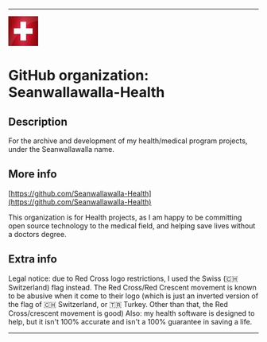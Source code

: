 
***

![LowQuality_SeanwallawallaHealth.jpeg failed to load. The file may be missing or corrupt. Check the file path for errors first.](/AdditionalInfo/1/Seanwallawalla-Health/LowQuality_SeanwallawallaHealth.jpeg)

# GitHub organization: Seanwallawalla-Health

## Description

For the archive and development of my health/medical program projects, under the Seanwallawalla name.

## More info

[https://github.com/Seanwallawalla-Health](https://github.com/Seanwallawalla-Health)

This organization is for Health projects, as I am happy to be committing open source technology to the medical field, and helping save lives without a doctors degree.

## Extra info

Legal notice: due to Red Cross logo restrictions, I used the Swiss (🇨🇭 Switzerland) flag instead. The Red Cross/Red Crescent movement is known to be abusive when it come to their logo (which is just an inverted version of the flag of 🇨🇭 Switzerland, or 🇹🇷 Turkey. Other than that, the Red Cross/crescent movement is good) Also: my health software is designed to help, but it isn't 100% accurate and isn't a 100% guarantee in saving a life.

***

